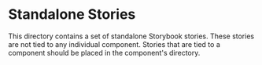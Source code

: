 # Standalone Stories

This directory contains a set of standalone Storybook stories. These stories are not tied to any individual component. Stories that are tied to a component should be placed in the component's directory.
